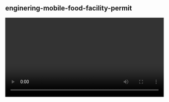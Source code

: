 ## enginering-mobile-food-facility-permit

<video src="https://midu.studio515.cn/resume/food_trucks_geo.mp4" width=100% height=50% />
<img src="main.png" width=70% height=40%>


### Docker Compose

use below docker-compose will startup redis and meilisearch (search engine)

```go

cd backend
docker-compose up -d 
docker ps
    
```
download jdk21 suggest using SDKMan install

use idea to import , than run spring boot application

###  [Backend] Java Spring Boot 3.2 + JDK21

postman 3 apis
```
// fetch the http csv to redis geohash and meilisearch
curl --request GET --url http://localhost:9888/api/trucks

// use redis geohash find near by food trucks
curl --request GET \
   --url 'http://127.0.0.1:9888/api/trucks/nearby?latitude=37.76008693198698&longitude=-122.41880648110114&radius=1'

// use meilisearch for full search every field
curl --request GET \
  --url 'http://127.0.0.1:9888/api/trucks/search?keyword=DRUMM'
```

### [Frontend] React Vite Tailwind HereMaps

```javascript
cd frontend
pnpm i
pnpm run dev
pnpm run build
```


### [Cli] GoLang

```javascript
cd FoodTrucksFinderCLIGolang
go build
./CLIFoodTrucksFinder hot 
```

this is cli result will filter in field applicant and description
```shell

go build
./CLIFoodTrucksFinder 
Error: accepts 1 arg(s), received 0
Usage:
  CLIFoodTrucksFinder [Applicant or LocationDescription character]  [flags]

Flags:
  -h, --help   help for CLIFoodTrucksFinder

accepts 1 arg(s), received 0


./CLIFoodTrucksFinder hot

Input string: hot
Not Found USA CSV, Downloading CSV...
Filtered Data:
[locationid] 1657809,[Applicant] is San Francisco Carts & Concessions, Inc. DBA Stanley's Steamers Hot Dogs,[LocationDescription] is GEARY ST: STOCKTON ST to POWELL ST (200 - 299)
[locationid] 1735285,[Applicant] is El Alambre,[LocationDescription] is 14TH ST: FOLSOM ST to SHOTWELL ST (100 - 150)
[locationid] 1735284,[Applicant] is El Alambre,[LocationDescription] is SHOTWELL ST: 14TH ST to 15TH ST (1 - 99)
[locationid] 946047,[Applicant] is The Huge Hotdog Concession,[LocationDescription] is POLK ST: BUSH ST to AUSTIN ST \ FRANK NORRIS ST (1300 - 1329)
[locationid] 1034228,[Applicant] is Julie's Hot Dogs,[LocationDescription] is MISSION ST: 14TH ST to 15TH ST (1800 - 1899)
[locationid] 1039786,[Applicant] is Julie's Hot Dogs,[LocationDescription] is MISSION ST: 17TH ST to CLARION ALY (2100 - 2131)
[locationid] 948140,[Applicant] is Eli's Hot Dogs,[LocationDescription] is JERROLD AVE: BARNEVELD AVE to JERROLD AVE (2351 - 2369)
[locationid] 1163405,[Applicant] is Julie's Hot Dogs,[LocationDescription] is MISSION ST: 19TH ST to 20TH ST (2300 - 2399)
[locationid] 953198,[Applicant] is Santana ESG, Inc.,[LocationDescription] is SHOTWELL ST: 16TH ST to 17TH ST (200 - 299)
[locationid] 1657803,[Applicant] is San Francisco Carts & Concessions, Inc. DBA Stanley's Steamers Hot Dogs,[LocationDescription] is GEARY ST: GRANT AVE to STOCKTON ST (100 - 199)
[locationid] 1265606,[Applicant] is San Francisco Carts & Concessions, Inc. DBA Stanley's Steamers Hot Dogs,[LocationDescription] is POST ST: STOCKTON ST to POWELL ST (300 - 399)
[locationid] 1010174,[Applicant] is Julie's Hot Dogs,[LocationDescription] is MISSION ST: 19TH ST to 20TH ST (2300 - 2399)
[locationid] 1265597,[Applicant] is San Francisco Carts & Concessions, Inc. DBA Stanley's Steamers Hot Dogs,[LocationDescription] is POST ST: STOCKTON ST to POWELL ST (300 - 399)
[locationid] 1265569,[Applicant] is San Francisco Carts & Concessions, Inc. DBA Stanley's Steamers Hot Dogs,[LocationDescription] is POWELL ST: GEARY ST to POST ST (300 - 399)

```